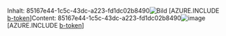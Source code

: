 <span data-ttu-id="49c87-101">Inhalt: 85167e44-1c5c-43dc-a223-fd1dc02b8490![Bild](36534282-4713-4eb0-8538-a1b9f55f7de5.png)
[AZURE.INCLUDE [b-token](738c9d18-2feb-440d-bbbe-0780019acc01.md)]</span><span class="sxs-lookup"><span data-stu-id="49c87-101">Content: 85167e44-1c5c-43dc-a223-fd1dc02b8490![image](36534282-4713-4eb0-8538-a1b9f55f7de5.png)
[AZURE.INCLUDE [b-token](738c9d18-2feb-440d-bbbe-0780019acc01.md)]</span></span>
